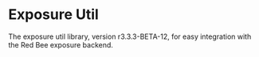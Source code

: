 # Exposure Util

The exposure util library, version r3.3.3-BETA-12, for easy integration with the Red Bee exposure backend.